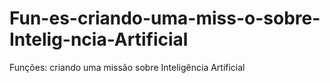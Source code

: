 # Fun-es-criando-uma-miss-o-sobre-Intelig-ncia-Artificial
Funções: criando uma missão sobre Inteligência Artificial
